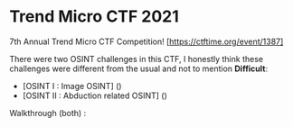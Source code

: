 # Trend Micro CTF 2021

7th Annual Trend Micro CTF Competition! [https://ctftime.org/event/1387]

There were two OSINT challenges in this CTF, I honestly think these challenges were different from the usual and not to mention **Difficult**:

* [OSINT I : Image OSINT] ()
* [OSINT II : Abduction related OSINT] ()

Walkthrough (both) : 
